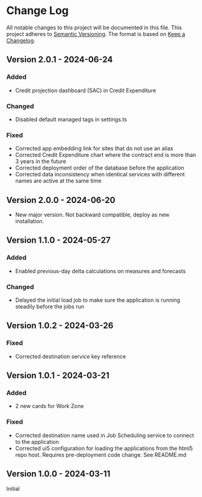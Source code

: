 # Change Log

All notable changes to this project will be documented in this file.
This project adheres to [Semantic Versioning](http://semver.org/).
The format is based on [Keep a Changelog](http://keepachangelog.com/).


## Version 2.0.1 - 2024-06-24
### Added
- Credit projection dashboard (SAC) in Credit Expenditure

### Changed
- Disabled default managed tags in settings.ts

### Fixed
- Corrected app embedding link for sites that do not use an alias
- Corrected Credit Expenditure chart where the contract end is more than 3 years in the future
- Corrected deployment order of the database before the application
- Corrected data inconsistency when identical services with different names are active at the same time


## Version 2.0.0 - 2024-06-20
- New major version. Not backward compatible, deploy as new installation.


## Version 1.1.0 - 2024-05-27
### Added
- Enabled previous-day delta calculations on measures and forecasts

### Changed
- Delayed the initial load job to make sure the application is running steadily before the jobs run


## Version 1.0.2 - 2024-03-26
### Fixed
- Corrected destination service key reference


## Version 1.0.1 - 2024-03-21
### Added
- 2 new cards for Work Zone

### Fixed
- Corrected destination name used in Job Scheduling service to connect to the application
- Corrected ui5 configuration for loading the applications from the html5 repo host. Requires pre-deployment code change. See README.md


## Version 1.0.0 - 2024-03-11
Initial